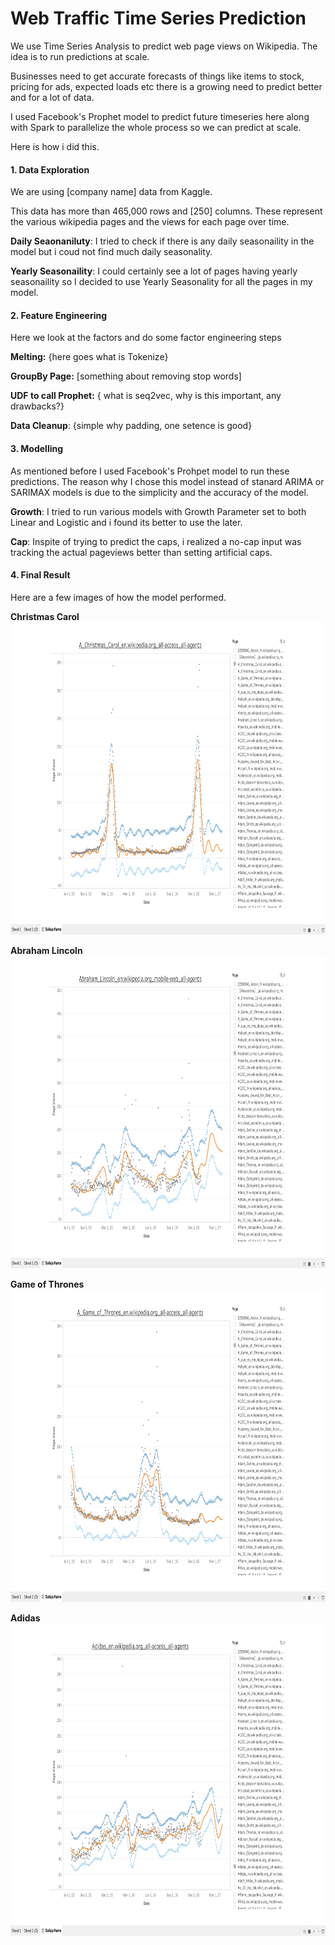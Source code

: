 
# Web Traffic Time Series Prediction

We use Time Series Analysis to predict web page views on Wikipedia. The idea is to run predictions at scale. 

Businesses need to get accurate forecasts of things like items to stock, pricing for ads, expected loads etc there is a growing need to predict better and for a lot of data. 

I used Facebook's Prophet model to predict future timeseries here along with Spark to parallelize the whole process so we can predict at scale.

Here is how i did this.
 
#### 1. Data Exploration
 
We are using [company name] data from Kaggle.

This data has more than 465,000 rows and [250] columns. These represent the various wikipedia pages and the views for each page over time.

**Daily Seaonaniluty**: I tried to check if there is any daily seasonaility in the model but i coud not find much daily seasonality.

**Yearly Seasonaility**: I could certainly see a lot of pages having yearly seasonaility so I decided to use Yearly Seasonality for all the pages in my model.

           
#### 2. Feature Engineering 
 
Here we look at the factors and do some factor engineering steps

**Melting:**  {here goes what is Tokenize}

**GroupBy Page:** [something about removing stop words]

**UDF to call Prophet:** { what is seq2vec, why is this important, any drawbacks?}

**Data Cleanup**: {simple why padding, one setence is good} 


#### 3. Modelling

As mentioned before I used Facebook's Prohpet model to run these predictions. The reason why I chose this model instead of stanard ARIMA or SARIMAX models is due to the simplicity and the accuracy of the model.

**Growth**: I tried to run various models with Growth Parameter set to both Linear and Logistic and i found its better to use the later.

**Cap**: Inspite of trying to predict the caps, i realized a no-cap input was tracking the actual pageviews better than setting artificial caps.

#### 4. Final Result
Here are a few images of how the model performed.

**Christmas Carol**
<img src="/images/Tableau_Christmas_Carol.png"  width="900" height="500">

**Abraham Lincoln**
<img src="/images/Tableau_Abraham_Lincoln.png"  width="900" height="500">

**Game of Thrones**
<img src="/images/Tableau_GOT.png"  width="900" height="500">

**Adidas**
<img src="/images/Tableau_Adidas.png"  width="900" height="500">





